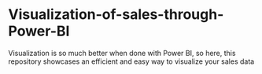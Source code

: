# Visualization-of-sales-through-Power-BI
Visualization is so much better when done with Power BI, so here, this repository showcases an efficient and easy way to visualize your sales data
